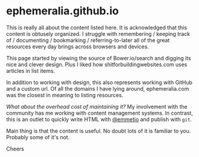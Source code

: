 ephemeralia.github.io
=====================
This is really all about the content listed here. It is acknowledged that this content is obtusely organized. I struggle with remembering / keeping track of / documenting / bookmarking / referring-to-later all of the great resources every day brings across browsers and devices.

This page started by viewing the source of Bower.io/search and digging its nice and clever design. Plus I liked how shitforbuildingwebsites.com uses articles in list items.

In addition to working with design, this also represents working with GitHub and a custom url. Of all the domains I have lying around, ephemeralia.com was the closest in meaning to listing resources.

_What about the overhead cost of maintaining it?_ My involvement with the community has me working with content management systems. In contrast, this is an outlet to quickly write HTML with [@emmetio](https://github.com/emmetio/emmet) and publish with `git`.

Main thing is that the content is useful. No doubt lots of it is familiar to you. Probably some of it's not.

Cheers